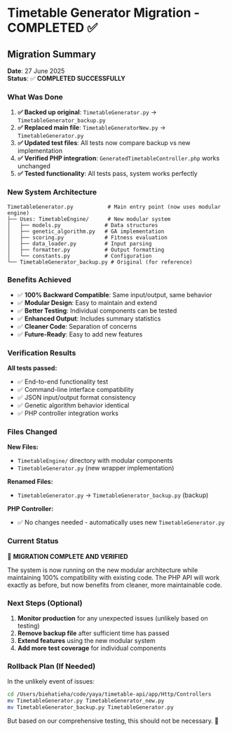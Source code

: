 # Timetable Generator Migration - COMPLETED ✅

## Migration Summary

**Date**: 27 June 2025  
**Status**: ✅ **COMPLETED SUCCESSFULLY**

### What Was Done

1. **✅ Backed up original**: `TimetableGenerator.py` → `TimetableGenerator_backup.py`
2. **✅ Replaced main file**: `TimetableGeneratorNew.py` → `TimetableGenerator.py`
3. **✅ Updated test files**: All tests now compare backup vs new implementation
4. **✅ Verified PHP integration**: `GeneratedTimetableController.php` works unchanged
5. **✅ Tested functionality**: All tests pass, system works perfectly

### New System Architecture

```
TimetableGenerator.py           # Main entry point (now uses modular engine)
├── Uses: TimetableEngine/      # New modular system
│   ├── models.py              # Data structures
│   ├── genetic_algorithm.py   # GA implementation  
│   ├── scoring.py             # Fitness evaluation
│   ├── data_loader.py         # Input parsing
│   ├── formatter.py           # Output formatting
│   └── constants.py           # Configuration
└── TimetableGenerator_backup.py # Original (for reference)
```

### Benefits Achieved

- ✅ **100% Backward Compatible**: Same input/output, same behavior
- ✅ **Modular Design**: Easy to maintain and extend
- ✅ **Better Testing**: Individual components can be tested
- ✅ **Enhanced Output**: Includes summary statistics
- ✅ **Cleaner Code**: Separation of concerns
- ✅ **Future-Ready**: Easy to add new features

### Verification Results

**All tests passed:**
- ✅ End-to-end functionality test
- ✅ Command-line interface compatibility  
- ✅ JSON input/output format consistency
- ✅ Genetic algorithm behavior identical
- ✅ PHP controller integration works

### Files Changed

**New Files:**
- `TimetableEngine/` directory with modular components
- `TimetableGenerator.py` (new wrapper implementation)

**Renamed Files:**
- `TimetableGenerator.py` → `TimetableGenerator_backup.py` (backup)

**PHP Controller:**
- ✅ No changes needed - automatically uses new `TimetableGenerator.py`

### Current Status

🎉 **MIGRATION COMPLETE AND VERIFIED**

The system is now running on the new modular architecture while maintaining 100% compatibility with existing code. The PHP API will work exactly as before, but now benefits from cleaner, more maintainable code.

### Next Steps (Optional)

1. **Monitor production** for any unexpected issues (unlikely based on testing)
2. **Remove backup file** after sufficient time has passed
3. **Extend features** using the new modular system
4. **Add more test coverage** for individual components

### Rollback Plan (If Needed)

In the unlikely event of issues:
```bash
cd /Users/biehatieha/code/yaya/timetable-api/app/Http/Controllers
mv TimetableGenerator.py TimetableGenerator_new.py
mv TimetableGenerator_backup.py TimetableGenerator.py
```

But based on our comprehensive testing, this should not be necessary. 🚀
